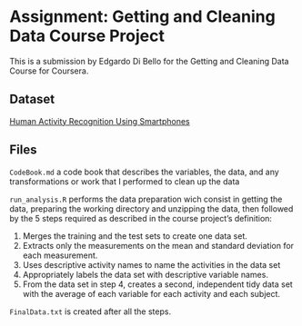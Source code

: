 # Assignment: Getting and Cleaning Data Course Project
This is a submission by Edgardo Di Bello for the Getting and Cleaning Data Course for Coursera.

## Dataset
[Human Activity Recognition Using Smartphones](http://archive.ics.uci.edu/ml/datasets/Human+Activity+Recognition+Using+Smartphones)

## Files
`CodeBook.md` a code book that describes the variables, the data, and any transformations or work that I performed to clean up the data

`run_analysis.R` performs the data preparation wich consist in getting the data, preparing the working directory and unzipping the data, then followed by the 5 steps required as described in the course project’s definition:
1. Merges the training and the test sets to create one data set.
2. Extracts only the measurements on the mean and standard deviation for each measurement.
3. Uses descriptive activity names to name the activities in the data set
4. Appropriately labels the data set with descriptive variable names.
5. From the data set in step 4, creates a second, independent tidy data set with the average of each variable for each activity and each subject.

`FinalData.txt` is created after all the steps.
